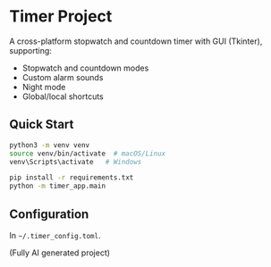 # Timer Project

A cross-platform stopwatch and countdown timer with GUI (Tkinter), supporting:
- Stopwatch and countdown modes
- Custom alarm sounds
- Night mode
- Global/local shortcuts

## Quick Start

```bash
python3 -m venv venv
source venv/bin/activate  # macOS/Linux
venv\Scripts\activate   # Windows

pip install -r requirements.txt
python -m timer_app.main
```

## Configuration

In `~/.timer_config.toml`.

(Fully AI generated project)